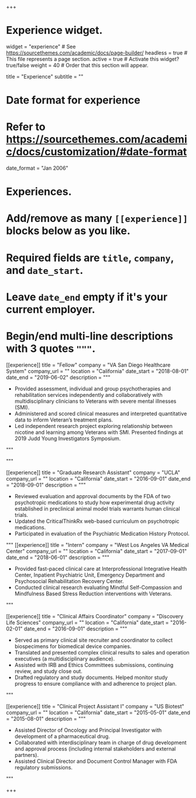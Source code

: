 +++
# Experience widget.
widget = "experience"  # See https://sourcethemes.com/academic/docs/page-builder/
headless = true  # This file represents a page section.
active = true  # Activate this widget? true/false
weight = 40  # Order that this section will appear.

title = "Experience"
subtitle = ""

# Date format for experience
#   Refer to https://sourcethemes.com/academic/docs/customization/#date-format
date_format = "Jan 2006"

# Experiences.
#   Add/remove as many `[[experience]]` blocks below as you like.
#   Required fields are `title`, `company`, and `date_start`.
#   Leave `date_end` empty if it's your current employer.
#   Begin/end multi-line descriptions with 3 quotes `"""`.

[[experience]]
  title = "Fellow"
  company = "VA San Diego Healthcare System"
  company_url = ""
  location = "California"
  date_start = "2018-08-01"
  date_end = "2019-06-02"
  description = """
  * Provided assessment, individual and group psychotherapies and rehabilitation services independently and collaboratively with multidisciplinary clinicians to Veterans with severe mental illnesses (SMI). 
  * Administered and scored clinical measures and interpreted quantitative data to inform Veteran’s treatment plans. 
  * Led independent research project exploring relationship between nicotine and learning among Veterans with SMI. Presented findings at 2019 Judd Young Investigators Symposium.


  """
 
  """

[[experience]]
  title = "Graduate Research Assistant"
  company = "UCLA"
  company_url = ""
  location = "California"
  date_start = "2016-09-01"
  date_end = "2018-09-01"
  description = """
  * Reviewed evaluation and approval documents by the FDA of two psychotropic medications to study how experimental drug activity established in preclinical animal model trials warrants human clinical trials. 
  * Updated the CriticalThinkRx web-based curriculum on psychotropic medications. 
  * Participated in evaluation of the Psychiatric Medication History Protocol. 
  
  """
[[experience]]
  title = "Intern"
  company = "West Los Angeles VA Medical Center"
  company_url = ""
  location = "California"
  date_start = "2017-09-01"
  date_end = "2018-06-01"
  description = """
  * Provided fast-paced clinical care at Interprofessional Integrative Health Center, Inpatient Psychiatric Unit, Emergency Department and Psychosocial Rehabilitation Recovery Center. 
  * Conducted clinical research evaluating Mindful Self-Compassion and Mindfulness Based Stress Reduction interventions with Veterans.
  
  """

[[experience]]
  title = "Clinical Affairs Coordinator"
  company = "Discovery Life Sciences"
  company_url = ""
  location = "California"
  date_start = "2016-02-01"
  date_end = "2016-09-01"
  description = """
  * Served as primary clinical site recruiter and coordinator to collect biospecimens for biomedical device companies. 
  * Translated and presented complex clinical results to sales and operation executives (a multidisciplinary audience). 
  * Assisted with IRB and Ethics Committees submissions, continuing review, and study close out. 
  * Drafted regulatory and study documents. Helped monitor study progress to ensure compliance with and adherence to project plan. 
  
  """

[[experience]]
  title = "Clinical Project Assistant I"
  company = "US Biotest"
  company_url = ""
  location = "California"
  date_start = "2015-05-01"
  date_end = "2015-08-01"
  description = """
  * Assisted Director of Oncology and Principal Investigator with development of a pharmaceutical drug. 
  * Collaborated with interdisciplinary team in charge of drug development and approval process (including internal stakeholders and external partners). 
  * Assisted Clinical Director and Document Control Manager with FDA regulatory submissions. 
  
  """

+++
